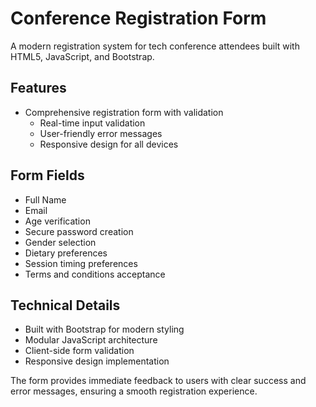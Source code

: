 # Conference Registration Form

A modern registration system for tech conference attendees built with HTML5, JavaScript, and Bootstrap.

## Features

- Comprehensive registration form with validation
    - Real-time input validation
    - User-friendly error messages
    - Responsive design for all devices

## Form Fields

- Full Name
- Email
- Age verification
- Secure password creation
- Gender selection
- Dietary preferences
- Session timing preferences
- Terms and conditions acceptance

## Technical Details

- Built with Bootstrap for modern styling
- Modular JavaScript architecture
- Client-side form validation
- Responsive design implementation

The form provides immediate feedback to users with clear success and error messages, ensuring a smooth registration experience.
